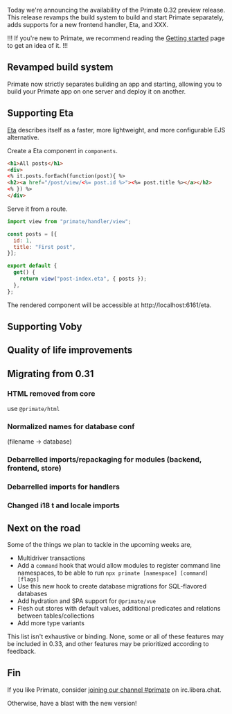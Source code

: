Today we're announcing the availability of the Primate 0.32 preview release.
This release revamps the build system to build and start Primate separately,
adds supports for a new frontend handler, Eta, and XXX.

!!!
If you're new to Primate, we recommend reading the [Getting started] page to
get an idea of it.
!!!

## Revamped build system

Primate now strictly separates building an app and starting, allowing you to
build your Primate app on one server and deploy it on another.

## Supporting Eta

[Eta] describes itself as a faster, more lightweight, and more configurable EJS
alternative.

Create a Eta component in `components`.

```html caption=components/post-index.eta
<h1>All posts</h1>
<div>
<% it.posts.forEach(function(post){ %>
<h2><a href="/post/view/<%= post.id %>"><%= post.title %></a></h2>
<% }) %>
</div>
```

Serve it from a route.

```js caption=routes/eta.js
import view from "primate/handler/view";

const posts = [{
  id: 1,
  title: "First post",
}];

export default {
  get() {
    return view("post-index.eta", { posts });
  },
};
```

The rendered component will be accessible at http://localhost:6161/eta.

## Supporting Voby

## Quality of life improvements

## Migrating from 0.31

### HTML removed from core

use `@primate/html`

### Normalized names for database conf 

(filename -> database)

### Debarrelled imports/repackaging for modules (backend, frontend, store)

### Debarrelled imports for handlers

### Changed i18 t and locale imports

## Next on the road

Some of the things we plan to tackle in the upcoming weeks are,

* Multidriver transactions
* Add a `command` hook that would allow modules to register command line
  namespaces, to be able to run `npx primate [namespace] [command] [flags]`
* Use this new hook to create database migrations for SQL-flavored databases
* Add hydration and SPA support for `@primate/vue`
* Flesh out stores with default values, additional predicates and relations
  between tables/collections
* Add more type variants

This list isn't exhaustive or binding. None, some or all of these features may
be included in 0.33, and other features may be prioritized according to
feedback.

## Fin

If you like Primate, consider [joining our channel #primate][irc] on
irc.libera.chat.

Otherwise, have a blast with the new version!

[rcompat]: /blog/introducing-rcompat
[Getting started]: /guide/getting-started
[irc]: https://web.libera.chat#primate
[changelog]: https://github.com/primatejs/primate/releases/tag/0.32.0
[Eta]: https://eta.js.org
